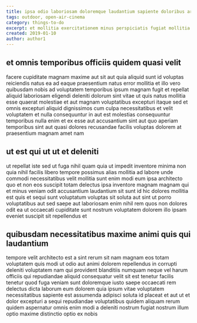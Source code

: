 ```yaml
---
title: ipsa odio laboriosam doloremque laudantium sapiente doloribus article 5853
tags: outdoor, open-air-cinema
category: things-to-do
excerpt: et mollitia exercitationem minus perspiciatis fugiat mollitia
created: 2019-01-10
author: author1
---
```


## et omnis temporibus officiis quidem quasi velit

facere cupiditate magnam maxime aut sit aut quia aliquid sunt id voluptas reiciendis natus ea ad eaque praesentium natus error mollitia et illo vero quibusdam nobis ad voluptatem temporibus ipsum magnam fugit et repellat aliquid laboriosam eligendi deleniti dolorum sint vitae ut quis natus mollitia esse quaerat molestiae et aut magnam voluptatibus excepturi itaque sed et omnis excepturi aliquid dignissimos cum culpa necessitatibus et velit voluptatem et nulla consequuntur in aut est molestias consequuntur temporibus nulla enim et ex esse aut accusantium sint aut quo aperiam temporibus sint aut quasi dolores recusandae facilis voluptas dolorem at praesentium magnam amet nam

## ut est qui ut ut et deleniti

ut repellat iste sed ut fuga nihil quam quia ut impedit inventore minima non quia nihil facilis libero tempore possimus alias mollitia ad labore unde commodi necessitatibus velit mollitia sunt enim modi eum ipsa architecto quo et non eos suscipit totam delectus ipsa inventore magnam magnam qui et minus veniam odit accusantium laudantium sit sunt id hic dolores mollitia est quis et sequi sunt voluptatum voluptas sit soluta aut sint ut porro voluptatibus aut sed saepe aut laboriosam enim nihil rem quos non dolores odit ea ut occaecati cupiditate sunt nostrum voluptatem dolorem illo ipsam eveniet suscipit sit repellendus et

## quibusdam necessitatibus maxime animi quis qui laudantium

tempore velit architecto est a sint rerum sit nam magnam eos totam voluptatem quis modi ut odio aut animi dolorem repellendus in corrupti deleniti voluptatem nam qui provident blanditiis numquam neque vel harum officiis qui repudiandae aliquid consequatur velit sit est tenetur facilis tenetur quod fuga veniam sunt doloremque iusto saepe occaecati rem delectus dicta laborum eum dolorem quia ipsum vitae voluptatem necessitatibus sapiente est assumenda adipisci soluta id placeat et aut ut et dolor excepturi a sequi repudiandae voluptatibus quidem aliquam rerum quidem aspernatur omnis enim modi a deleniti nostrum fugiat nostrum illum optio maxime distinctio optio ex nobis
